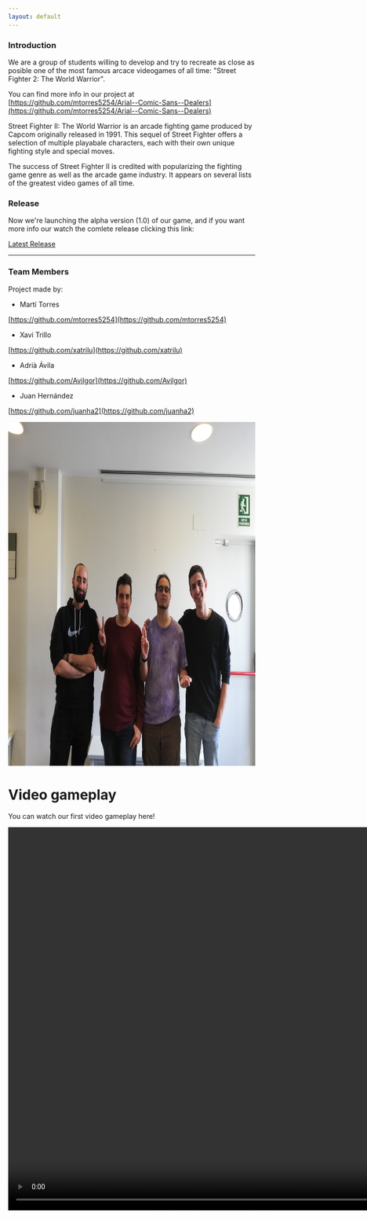 ```yaml
---
layout: default
---
```



### Introduction

We are a group of students willing to develop and try to recreate as close as posible one of the most famous arcace videogames of all time: "Street Fighter 2: The World Warrior".

You can find more info in our project at [https://github.com/mtorres5254/Arial--Comic-Sans--Dealers](https://github.com/mtorres5254/Arial--Comic-Sans--Dealers)

Street Fighter II: The World Warrior is an arcade fighting game produced by Capcom originally released in 1991. This sequel of Street Fighter offers a selection of multiple playabale characters, each with their own unique fighting style and special moves.

The success of Street Fighter II is credited with popularizing the fighting game genre as well as the arcade game industry. It appears on several lists of the greatest video games of all time.


### Release

Now we're launching the alpha version (1.0) of our game, and if you want more info our watch the comlete release clicking this link:

[Latest Release](https://github.com/mtorres5254/Arial--Comic-Sans--Dealers/releases)

* * *


### Team Members
Project made by:

* Martí Torres 

[https://github.com/mtorres5254](https://github.com/mtorres5254)

* Xavi Trillo

[https://github.com/xatrilu](https://github.com/xatrilu)

* Adrià Ávila

[https://github.com/Avilgor](https://github.com/Avilgor)

* Juan Hernández

[https://github.com/juanha2](https://github.com/juanha2)

<div class="figure">
  <source>
<img src="Wiki/Logo/Foto%20equip.jpg" width = "800" height = "700" class ="inline">

<p>
<H1>Video gameplay</H1>
  You can watch our first video gameplay here!
  </p>

 <video width="1024" height="780" controls>
  <source src="video.mp4" type="video/mp4">
  <controls>
 </video>
